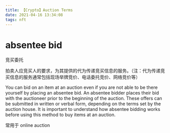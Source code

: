 ```yaml
---
title: 【Crypto】Auction Terms
date: 2021-04-16 13:34:08
tags: nft
---
```


# absentee bid

竞买委托

拍卖人应竞买人的要求，为其提供的代为传递竞买信息的服务。（注：代为传递竞买信息的服务通常包括现场举牌竞价、电话委托竞价、网络竞价等）

You can bid on an item at an auction even if you are not able to be there yourself by placing an absentee bid. An absentee bidder places their bid with the auctioneer prior to the beginning of the auction. These offers can be submitted in written or verbal form, depending on the terms set by the auction house. It is important to understand how absentee bidding works before using this method to buy items at an auction.

常用于 online auction
